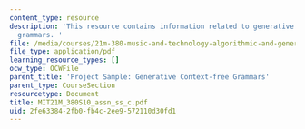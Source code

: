 ```yaml
---
content_type: resource
description: 'This resource contains information related to generative context-free
  grammars. '
file: /media/courses/21m-380-music-and-technology-algorithmic-and-generative-music-spring-2010/2fe633842fb0fb4c2ee9572110d30fd1_MIT21M_380S10_assn_ss_c.pdf
file_type: application/pdf
learning_resource_types: []
ocw_type: OCWFile
parent_title: 'Project Sample: Generative Context-free Grammars'
parent_type: CourseSection
resourcetype: Document
title: MIT21M_380S10_assn_ss_c.pdf
uid: 2fe63384-2fb0-fb4c-2ee9-572110d30fd1
---
```

